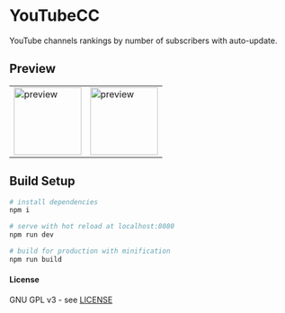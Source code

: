 # YouTubeCC

YouTube channels rankings by number of subscribers with auto-update.

## Preview

<table>
  <tr>
    <td>
      <img src='https://rawgit.com/valsaven/YouTubeCC/master/Screenshots/1.png' alt="preview" width="120">
    </td>
    <td>
      <img src='https://rawgit.com/valsaven/YouTubeCC/master/Screenshots/2.png' alt="preview" width="120">
    </td>
  </tr>
</table>

## Build Setup

```bash
# install dependencies
npm i

# serve with hot reload at localhost:8080
npm run dev

# build for production with minification
npm run build
```

#### License

GNU GPL v3 - see [LICENSE](LICENSE)
